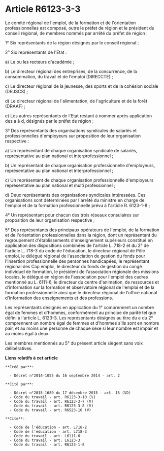 # Article R6123-3-3

Le comité régional de l'emploi, de la formation et de l'orientation professionnelles est composé, outre le préfet de région
et le président du conseil régional, de membres nommés par arrêté du préfet de région : 

1° Six représentants de la région désignés par le conseil régional ; 

2° Six représentants de l'Etat : 

a) Le ou les recteurs d'académie ; 

b) Le directeur régional des entreprises, de la concurrence, de la consommation, du travail et de l'emploi (DIRECCTE) ; 

c) Le directeur régional de la jeunesse, des sports et de la cohésion sociale (DRJSCS) ; 

d) Le directeur régional de l'alimentation, de l'agriculture et de la forêt (DRAAF) ; 

e) Les autres représentants de l'Etat restant à nommer après application des a à d, désignés par le préfet de région ; 

3° Des représentants des organisations syndicales de salariés et professionnelles d'employeurs sur proposition de leur
organisation respective : 

a) Un représentant de chaque organisation syndicale de salariés, représentative au plan national et interprofessionnel ; 

b) Un représentant de chaque organisation professionnelle d'employeurs, représentative au plan national et
interprofessionnel ; 

c) Un représentant de chaque organisation professionnelle d'employeurs représentative au plan national et multi
professionnel ; 

d) Deux représentants des organisations syndicales intéressées. Ces organisations sont déterminées par l'arrêté du ministre
en charge de l'emploi et de la formation professionnelle prévu à l'article R. 6123-1-8 ; 

4° Un représentant pour chacun des trois réseaux consulaires sur proposition de leur organisation respective ; 

5° Des représentants des principaux opérateurs de l'emploi, de la formation et de l'orientation professionnelles dans la
région, dont un représentant du regroupement d'établissements d'enseignement supérieurs constitué en application des
dispositions combinées de l'article L. 718-2 et du 2° de l'article L. 718-3 du code de l'éducation, le directeur régional de
Pôle emploi, le délégué régional de l'association de gestion du fonds pour l'insertion professionnelle des personnes
handicapées, le représentant régional des Cap emploi, le directeur du fonds de gestion du congé individuel de formation, le
président de l'association régionale des missions locales, le délégué en région de l'association pour l'emploi des cadres
mentionné au L. 6111-6, le directeur du centre d'animation, de ressources et d'information sur la formation et observatoire
régional de l'emploi et de la formation professionnelle ainsi que le directeur régional de l'office national d'information
des enseignements et des professions. 

Les représentants désignés en application du 1° comprennent un nombre égal de femmes et d'hommes, conformément au principe de
parité tel que défini à l'article L. 6123-3. Les représentants désignés au titre du e du 2° comprennent un nombre égal de
femmes et d'hommes s'ils sont en nombre pair, et au moins une personne de chaque sexe si leur nombre est impair et au moins
égal à deux. 

Les membres mentionnés au 5° du présent article siègent sans voix délibératives.

**Liens relatifs à cet article**

	**Créé par**:

	  - Décret n°2014-1055 du 16 septembre 2014 - art. 2

	**Cité par**:

	  - Décret n°2015-1689 du 17 décembre 2015 - art. 15 (VD)
	  - Code du travail - art. R6123-3-10 (V)
	  - Code du travail - art. R6123-3-7 (V)
	  - Code du travail - art. R6123-3-8 (V)
	  - Code du travail - art. R6523-16 (V)

	**Cite**:

	  - Code de l'éducation - art. L718-2
	  - Code de l'éducation - art. L718-3
	  - Code du travail - art. L6111-6
	  - Code du travail - art. L6123-3
	  - Code du travail - art. R6123-1-8

